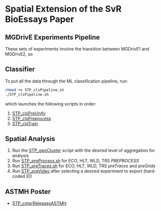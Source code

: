 #   Spatial Extension of the SvR BioEssays Paper


## MGDrivE Experiments Pipeline

These sets of experiments involve the transition between MGDrivE1 and MGDrivE2, so 

##  Classifier

To put all the data through the ML classification pipeline, run:

```bash
chmod +x STP_clsPipeline.sh
./STP_clsPipeline.sh
```

which launches the following scripts in order:

1. [STP_clsPreUnify](./STP_clsPreUnify.py)
1. [STP_clsPreprocess](./STP_clsPreprocess.py)
1. [STP_clsTrain](./STP_clsTrain.py)


##  Spatial Analysis

1. Run the [STP_geoCluster](./STP_geoCluster.py) script with the desired level of aggregation for analysis
1. Run [STP_preProcess.sh](./STP_preProcess.sh) for ECO, HLT, WLD, TRS *PREPROCESS*
1. Run [STP_preTraces.sh](./STP_preTraces.sh) for ECO, HLT, WLD, TRS *preTraces* and *preGrids* 
1. Run [STP_preVideo](./STP_preVideo.py) after selecting a desired experiment to export (hard-coded ID)

##  ASTMH Poster

* [STP_cmprReleasesASTMH](./deprecated/STP_cmprReleasesASTMH.py)